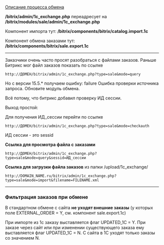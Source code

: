 [Описание процесса обмена](http://dev.1c-bitrix.ru/api_help/sale/algorithms/data_2_site.php)

**/bitrix/admin/1c_exchange.php** переадресует на **/bitrix/modules/sale/admin/1c_exchange.php**

Компонент импорта тут: **/bitrix/components/bitrix/catalog.import.1c**

Компонент обмена заказами тут: **/bitrix/components/bitrix/sale.export.1c**

***

Заказчики очень часто просят разобраться с файлами заказов. Раньше Битрикс мог файл заказов показать по ссылке 
```
http://ДОМЕН/bitrix/admin/1c_exchange.php?type=sale&mode=query
```
Но с версии 15.5.* получаем ошибку: failure Ошибка проверки источника запроса. Обновите модуль обмена.

Всё потому, что битрикс добавил проверку ИД сессии.

Выход простой:

Для получения ИД_сессии перейти по ссылке
```
http://ДОМЕН/bitrix/admin/1c_exchange.php?type=sale&mode=checkauth
```
ИД сессии - это sessid

**Ссылка для просмотра файла с заказами**
```
http://ДОМЕН/bitrix/admin/1c_exchange.php?type=sale&mode=query&sessid=ИД_сессии
```

**Ссылка для загрузки файла заказов** из папки /upload/1c_exchange/
```
http://DOMAIN_NAME.ru/bitrix/admin/1c_exchange.php?type=sale&mode=import&filename=FILENAME.xml
```

***

### Фильтрация заказов при обмене

В стандартном обмене с сайта **не уходят внешние заказы** (у которых поле EXTERNAL_ORDER = Y, см. компонент sale.export.1c)

При импорте из 1с заказу выставляется флаг UPDATED_1C = Y. При заказе через сайт или при изменении существующего заказа ему выставляется флаг UPDATED_1C = N. C сайта в 1С уходят только заказы со значением N.